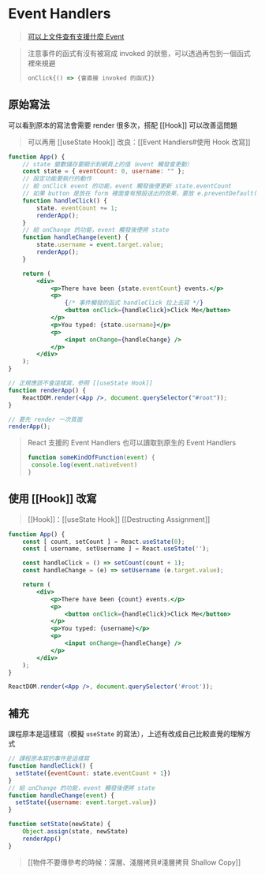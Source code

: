 # Event Handlers
>[可以上文件查有支援什麼 Event](https://reactjs.org/docs/events.html#supported-events) 

> 注意事件的函式有沒有被寫成 invoked 的狀態，可以透過再包到一個函式裡來規避
>```js
>onClick{() => {會直接 invoked 的函式}}
>```


## 原始寫法
可以看到原本的寫法會需要 render 很多次，搭配 [[Hook]] 可以改善這問題
>可以再用 [[useState Hook]] 改良：[[Event Handlers#使用 Hook 改寫]]

```jsx
function App() {
	// state 變數儲存要顯示到網頁上的值（event 觸發會更動）
	const state = { eventCount: 0, username: "" };
	// 設定功能要執行的動作
	// 給 onClick event 的功能，event 觸發後便更新 state.eventCount
	// 如果 button 是放在 form 裡面會有預設送出的效果，要放 e.preventDefault() 
	function handleClick() {
		state. eventCount += 1;
		renderApp();
	}
	// 給 onChange 的功能，event 觸發後便將 state
	function handleChange(event) {
		state.username = event.target.value;
		renderApp();
	}

	return (
		<div>
			<p>There have been {state.eventCount} events.</p>
			<p>
				{/* 事件觸發的函式 handleClick 拉上去寫 */}
				<button onClick={handleClick}>Click Me</button>
			</p>
			<p>You typed: {state.username}</p>
			<p>
				<input onChange={handleChange} />
			</p>
		</div>
	);
}

// 正規應該不會這樣寫，參照 [[useState Hook]]
function renderApp() {
	ReactDOM.render(<App />, document.querySelector("#root"));
}

// 要先 render 一次頁面
renderApp();
```

>React 支援的 Event Handlers 也可以讀取到原生的 Event Handlers
>```jsx
>function someKindOfFunction(event) {
>  console.log(event.nativeEvent)
>}
>```

## 使用 [[Hook]] 改寫
>[[Hook]]：[[useState Hook]]
>[[Destructing Assignment]]
```jsx	
function App() { 
	const [ count, setCount ] = React.useState(0);
	const [ username, setUsername ] = React.useState('');

	const handleClick = () => setCount(count + 1);
	const handleChange = (e) => setUsername (e.target.value);

	return (
		<div>
			<p>There have been {count} events.</p>
			<p>
				<button onClick={handleClick}>Click Me</button>
			</p>
			<p>You typed: {username}</p>
			<p>
				<input onChange={handleChange} />
			</p>
		</div>
	);
}

ReactDOM.render(<App />, document.querySelector('#root'));
```

## 補充
課程原本是這樣寫（模擬 `useState` 的寫法），上述有改成自己比較直覺的理解方式
```jsx
// 課程原本寫的事件是這樣寫
function handleClick() {
  setState({eventCount: state.eventCount + 1})
}
// 給 onChange 的功能，event 觸發後便將 state 
function handleChange(event) {
  setState({username: event.target.value})
}

function setState(newState) {
	Object.assign(state, newState)
	renderApp()
}
```
>[[物件不要傳參考的時候：深層、淺層拷貝#淺層拷貝 Shallow Copy]]

 